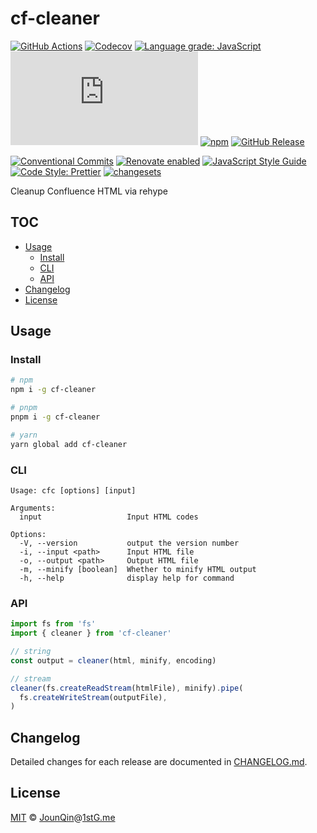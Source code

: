 # cf-cleaner

[![GitHub Actions](https://github.com/un-ts/cf-cleaner/workflows/CI/badge.svg)](https://github.com/un-ts/cf-cleaner/actions/workflows/ci.yml)
[![Codecov](https://img.shields.io/codecov/c/github/un-ts/cf-cleaner.svg)](https://codecov.io/gh/un-ts/cf-cleaner)
[![Language grade: JavaScript](https://img.shields.io/lgtm/grade/javascript/g/un-ts/cf-cleaner.svg?logo=lgtm&logoWidth=18)](https://lgtm.com/projects/g/un-ts/cf-cleaner/context:javascript)
[![type-coverage](https://img.shields.io/badge/dynamic/json.svg?label=type-coverage&prefix=%E2%89%A5&suffix=%&query=$.typeCoverage.atLeast&uri=https%3A%2F%2Fraw.githubusercontent.com%2Fun-ts%2Fcf-cleaner%2Fmain%2Fpackage.json)](https://github.com/plantain-00/type-coverage)
[![npm](https://img.shields.io/npm/v/cf-cleaner.svg)](https://www.npmjs.com/package/cf-cleaner)
[![GitHub Release](https://img.shields.io/github/release/un-ts/cf-cleaner)](https://github.com/un-ts/cf-cleaner/releases)

[![Conventional Commits](https://img.shields.io/badge/conventional%20commits-1.0.0-yellow.svg)](https://conventionalcommits.org)
[![Renovate enabled](https://img.shields.io/badge/renovate-enabled-brightgreen.svg)](https://renovatebot.com)
[![JavaScript Style Guide](https://img.shields.io/badge/code_style-standard-brightgreen.svg)](https://standardjs.com)
[![Code Style: Prettier](https://img.shields.io/badge/code_style-prettier-ff69b4.svg)](https://github.com/prettier/prettier)
[![changesets](https://img.shields.io/badge/maintained%20with-changesets-176de3.svg)](https://github.com/atlassian/changesets)

Cleanup Confluence HTML via rehype

## TOC <!-- omit in toc -->

- [Usage](#usage)
  - [Install](#install)
  - [CLI](#cli)
  - [API](#api)
- [Changelog](#changelog)
- [License](#license)

## Usage

### Install

```sh
# npm
npm i -g cf-cleaner

# pnpm
pnpm i -g cf-cleaner

# yarn
yarn global add cf-cleaner
```

### CLI

```plain
Usage: cfc [options] [input]

Arguments:
  input                   Input HTML codes

Options:
  -V, --version           output the version number
  -i, --input <path>      Input HTML file
  -o, --output <path>     Output HTML file
  -m, --minify [boolean]  Whether to minify HTML output
  -h, --help              display help for command
```

### API

```js
import fs from 'fs'
import { cleaner } from 'cf-cleaner'

// string
const output = cleaner(html, minify, encoding)

// stream
cleaner(fs.createReadStream(htmlFile), minify).pipe(
  fs.createWriteStream(outputFile),
)
```

## Changelog

Detailed changes for each release are documented in [CHANGELOG.md](./CHANGELOG.md).

## License

[MIT][] © [JounQin][]@[1stG.me][]

[1stg.me]: https://www.1stg.me
[jounqin]: https://GitHub.com/JounQin
[mit]: http://opensource.org/licenses/MIT
